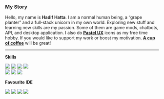 <!--
**hdfhtt/hdfhtt** is a ✨ _special_ ✨ repository because its `README.md` (this file) appears on your GitHub profile.

Here are some ideas to get you started:

- 🔭 I’m currently working on ...
- 🌱 I’m currently learning ...
- 👯 I’m looking to collaborate on ...
- 🤔 I’m looking for help with ...
- 💬 Ask me about ...
- 📫 How to reach me: ...
- 😄 Pronouns: ...
- ⚡ Fun fact: ...
-->
### My Story
Hello, my name is **Hadif Hatta**. I am a normal human being, a “grape planter” and a full-stack unicorn in my own world. Exploring new stuff and learning new skills are my passion. Some of them are game mods, chatbots, API, and desktop application. I also do **<a href="http://hdfhtt.com/pastel.ux">Pastel UX</a>** icons as my free time hobby. If you would like to support my work or boost my motivation. **<a href="https://www.buymeacoffee.com/hdfhtt"> A cup of coffee</a>** will be great!  

---

**Skills**  

<img src="https://img.shields.io/badge/-Android-3DDC84?logo=android&logoColor=white&style=flat-square" /> <img src="https://img.shields.io/badge/-Material%20Design-607d8b?logo=material-design&logoColor=white&style=flat-square" /> <img src="https://img.shields.io/badge/-.NET%20Framework-512bd4?logo=dot-net&logoColor=white&style=flat-square" />  <img src="https://img.shields.io/badge/-Adobe%20Photoshop-31A8FF?logo=adobe-photoshop&logoColor=white&style=flat-square" />  
<img src="https://img.shields.io/badge/-Adobe%20Illustrator-FF9A00?logo=adobe-illustrator&logoColor=white&style=flat-square" /> <img src="https://img.shields.io/badge/-MongoDB-47A248?logo=mongodb&logoColor=white&style=flat-square" /> <img src="https://img.shields.io/badge/-Heroku-430098?logo=heroku&logoColor=white&style=flat-square" />  

**Favourite IDE**  

<img src="https://img.shields.io/badge/-Visual%20Studio-5C2D91?logo=visual-studio&logoColor=white&style=flat-square" /> <img src="https://img.shields.io/badge/-Android%20Studio-3DDC84?logo=android-studio&logoColor=white&style=flat-square" /> <img src="https://img.shields.io/badge/-IntelliJ%20IDEA-212121?logo=intellij-idea&logoColor=white&style=flat-square" /> <img src="https://img.shields.io/badge/-PyCharm-212121?logo=pycharm&logoColor=white&style=flat-square" /> 
